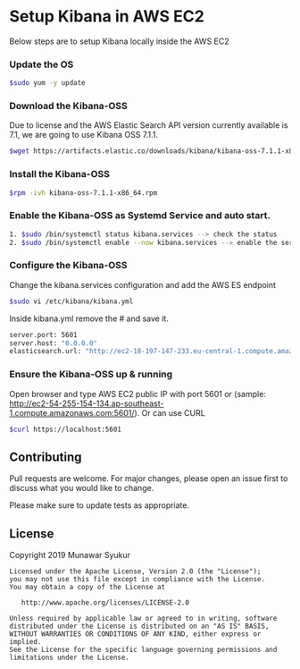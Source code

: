 # Setup Kibana in AWS EC2

Below steps are to setup Kibana locally inside the AWS EC2

### Update the OS

```bash
$sudo yum -y update
```

### Download the Kibana-OSS

Due to license and the AWS Elastic Search API version currently available is 7.1, we are going to use Kibana OSS 7.1.1.

```bash
$wget https://artifacts.elastic.co/downloads/kibana/kibana-oss-7.1.1-x86_64.rpm
```

### Install the Kibana-OSS

```bash
$rpm -ivh kibana-oss-7.1.1-x86_64.rpm
```

### Enable the Kibana-OSS as Systemd Service and auto start.

```bash
1. $sudo /bin/systemctl status kibana.services --> check the status
2. $sudo /bin/systemctl enable --now kibana.services --> enable the service immediately
```

### Configure the Kibana-OSS

Change the kibana.services configuration and add the AWS ES endpoint

```bash
$sudo vi /etc/kibana/kibana.yml
```
Inside kibana.yml remove the # and save it.
```bash
server.port: 5601
server.host: "0.0.0.0"
elasticsearch.url: "http://ec2-18-197-147-233.eu-central-1.compute.amazonaws.com:9200/"
```
### Ensure the Kibana-OSS up & running

Open browser and type AWS EC2 public IP with port 5601 or (sample: http://ec2-54-255-154-134.ap-southeast-1.compute.amazonaws.com:5601/). Or can use CURL

```bash
$curl https://localhost:5601
```


## Contributing
Pull requests are welcome. For major changes, please open an issue first to discuss what you would like to change.

Please make sure to update tests as appropriate.

## License
Copyright 2019 Munawar Syukur

    Licensed under the Apache License, Version 2.0 (the "License");
    you may not use this file except in compliance with the License.
    You may obtain a copy of the License at

       http://www.apache.org/licenses/LICENSE-2.0

    Unless required by applicable law or agreed to in writing, software
    distributed under the License is distributed on an "AS IS" BASIS,
    WITHOUT WARRANTIES OR CONDITIONS OF ANY KIND, either express or implied.
    See the License for the specific language governing permissions and
    limitations under the License.